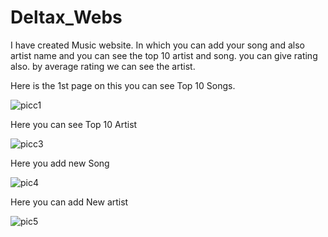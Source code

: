 # Deltax_Webs

I have created Music website. In which you can add your song and also artist name and you can see the top 10 artist and song. you can give rating also. by average rating
we can see the artist.

Here is the 1st page on this you can see Top 10 Songs.

![picc1](https://user-images.githubusercontent.com/98821208/172634508-053db89c-b0c1-4e8e-b87b-906660a50ba2.png)


Here you can see Top 10 Artist

![picc3](https://user-images.githubusercontent.com/98821208/172635224-692c6856-8f71-44f0-a460-83fa66c22e27.png)


Here you add new Song 

![pic4](https://user-images.githubusercontent.com/98821208/172635234-ed57e267-c2b9-4bd4-af43-2d9e855e4251.png)


Here you can add New artist

![pic5](https://user-images.githubusercontent.com/98821208/172635255-56c6dbd5-858e-4c73-a347-aa2bc5609097.png)
